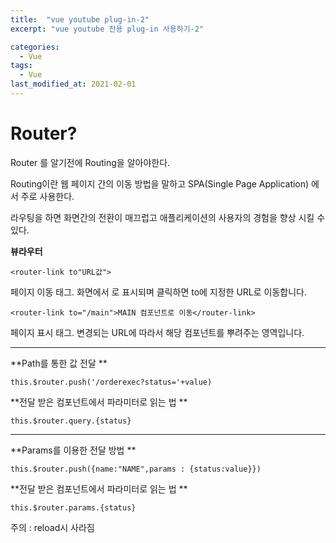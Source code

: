 ```yaml
---
title:  "vue youtube plug-in-2"
excerpt: "vue youtube 전용 plug-in 사용하기-2"

categories:
  - Vue
tags:
  - Vue
last_modified_at: 2021-02-01
---
```


# Router?

Router 를 알기전에 Routing을 알아야한다.

Routing이란 웹 페이지 간의 이동 방법을 말하고 SPA(Single Page Application) 에서 주로 사용한다.



[^SPA]: SPA란? 싱클 페이지 애플리케이션 : 페이지를 이동할 때마다 서버에 웹 페이지를 요청하여 새로 갱신하는 것이 아니라 미리 해당 페이지들을 받아놓고 페이지 이동 시에 클라이언트의 라우팅을 이용하여 화면을 갱신하는 패턴을 적용한 애플리케이션 이다.



라우팅을 하면 화면간의 전환이 매끄럽고 애플리케이션의  사용자의 경험을 향상 시킬 수 있다. 



**뷰라우터**

```
<router-link to"URL값">
```

페이지 이동 태그. 화면에서 <a>로 표시되며 클릭하면 to에 지정한 URL로 이동합니다.



```
<router-link to="/main">MAIN 컴포넌트로 이동</router-link>
```

페이지 표시 태그. 변경되는 URL에 따라서 해당 컴포넌트를 뿌려주는 영역입니다.



------



**Path를 통한 값 전달 **

```
this.$router.push('/orderexec?status='+value)
```



**전달 받은 컴포넌트에서 파라미터로 읽는 법 **

```
this.$router.query.{status}
```



------



**Params를 이용한 전달 방법 **

```
this.$router.push({name:"NAME",params : {status:value}})
```



**전달 받은 컴포넌트에서 파라미터로 읽는 법 **

```
this.$router.params.{status}
```

주의 : reload시 사라짐



